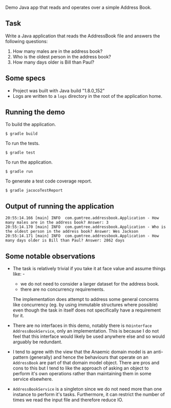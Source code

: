 Demo Java app that reads and operates over a simple Address Book.

## Task

Write a Java application that reads the AddressBook file and answers the following questions:

1. How many males are in the address book?
2. Who is the oldest person in the address book?
3. How many days older is Bill than Paul?

## Some specs

- Project was built with Java build "1.8.0_152"
- Logs are written to a `logs` directory in the root of the application home.

## Running the demo

To build the application.

```
$ gradle build
```

To run the tests.

```
$ gradle test
```

To run the application.

```
$ gradle run
```

To generate a test code coverage report.

```
$ gradle jacocoTestReport
```

## Output of running the application

```text
20:55:14.166 [main] INFO  com.gumtree.addressbook.Application - How many males are in the address book? Answer: 3
20:55:14.170 [main] INFO  com.gumtree.addressbook.Application - Who is the oldest person in the address book? Answer: Wes Jackson
20:55:14.171 [main] INFO  com.gumtree.addressbook.Application - How many days older is Bill than Paul? Answer: 2862 days
```

## Some notable observations

- The task is relatively trivial if you take it at face value and assume things like: -
   - we do not need to consider a larger dataset for the address book.
   - there are no concurrency requirements. 
   
  The implementation does attempt to address some general concerns like concurrency (eg. by using
   immutable structures where possible) even though the task in itself does not specifically have
    a requirement for it.

- There are no interfaces in this demo, notably there is no`interface AddressBookService`, only 
an implementation. This is because I do not feel that this interface would likely be used anywhere 
else and so would arguably be redundant.

- I tend to agree with the view that the Anaemic domain model is an anti-pattern (generally) and 
hence the behaviours that operate on an `AddressBook` are part of that domain model object. There
 are pros and cons to this but I tend to like the approach of asking an object to perform it's 
 own operations rather than maintaining them in some service elsewhere. 
 
- `AddressBookService` is a singleton since we do not need more than one instance to perform it's
 tasks. Furthermore, it can restrict the number of times we read the input file and therefore 
 reduce IO.
